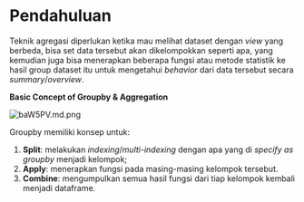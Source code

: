 # Pendahuluan

Teknik agregasi diperlukan ketika mau melihat dataset dengan _view_ yang berbeda, bisa set data tersebut akan dikelompokkan seperti apa, yang kemudian juga bisa menerapkan beberapa fungsi atau metode statistik ke hasil group dataset itu untuk mengetahui _behavior_ dari data tersebut secara _summary_/_overview_.

**Basic Concept of Groupby & Aggregation**

![baW5PV.md.png](https://iili.io/baW5PV.md.png)

Groupby memiliki konsep untuk:
1. **Split**: melakukan _indexing_/_multi-indexing_ dengan apa yang di _specify as groupby_ menjadi kelompok;
2. **Apply**: menerapkan fungsi pada masing-masing kelompok tersebut.
3. **Combine**: mengumpulkan semua hasil fungsi dari tiap kelompok kembali menjadi dataframe.
